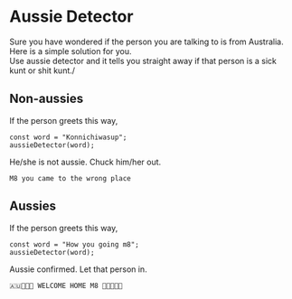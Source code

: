 # Aussie Detector

Sure you have wondered if the person you are talking to is from Australia.\
Here is a simple solution for you.\
Use aussie detector and it tells you straight away if that person is a sick kunt or shit kunt./

## Non-aussies

If the person greets this way,

```
const word = "Konnichiwasup";
aussieDetector(word);
```

He/she is not aussie. Chuck him/her out.

```
M8 you came to the wrong place
```

## Aussies

If the person greets this way,

```
const word = "How you going m8";
aussieDetector(word);
```

Aussie confirmed. Let that person in.

```
🇦🇺🦘🐨🐊 WELCOME HOME M8 🐊🐨🦘🇦🇺
```
